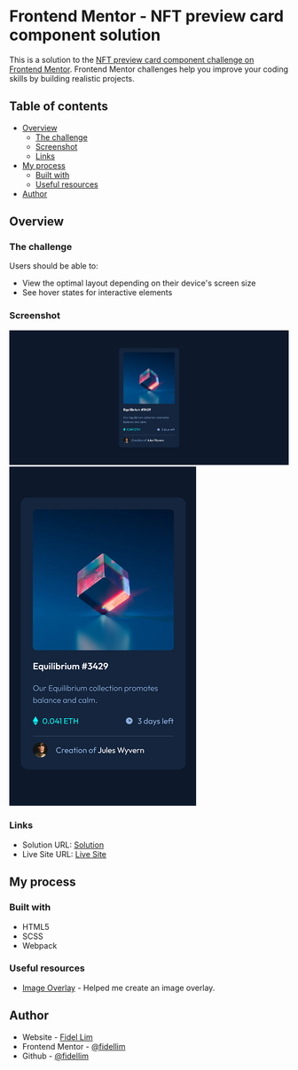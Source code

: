 # Frontend Mentor - NFT preview card component solution

This is a solution to the [NFT preview card component challenge on Frontend Mentor](https://www.frontendmentor.io/challenges/nft-preview-card-component-SbdUL_w0U). Frontend Mentor challenges help you improve your coding skills by building realistic projects.

## Table of contents

- [Overview](#overview)
  - [The challenge](#the-challenge)
  - [Screenshot](#screenshot)
  - [Links](#links)
- [My process](#my-process)
  - [Built with](#built-with)
  - [Useful resources](#useful-resources)
- [Author](#author)

## Overview

### The challenge

Users should be able to:

- View the optimal layout depending on their device's screen size
- See hover states for interactive elements

### Screenshot

![Desktop Solution](./images/solution-desktop.png)
![Mobile Solution](./images/solution-mobile.png)

### Links

- Solution URL: [Solution](https://github.com/fidellim/NFT-Preview-Card-Component-FEM)
- Live Site URL: [Live Site](https://nft-preview-card-component-fem-fidellim.netlify.app/)

## My process

### Built with

- HTML5
- SCSS
- Webpack

### Useful resources

- [Image Overlay](https://www.w3schools.com/howto/howto_css_image_overlay_icon.asp) - Helped me create an image overlay.

## Author

- Website - [Fidel Lim](https://fidellim-portfolio.netlify.app/)
- Frontend Mentor - [@fidellim](https://www.frontendmentor.io/profile/fidellim)
- Github - [@fidellim](https://github.com/fidellim)
